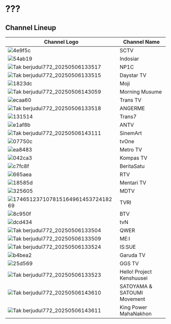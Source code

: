# ???
## Channel Lineup
Channel Logo | Channel Name
-- | --
![4e9f5c](https://github.com/user-attachments/assets/160b7760-bb1f-4bc2-b700-8d99acbc2740) | SCTV
![54ab19](https://github.com/user-attachments/assets/95f84922-474d-4631-85e5-aee2f5074485) | Indosiar
![Tak berjudul772_20250506133517](https://github.com/user-attachments/assets/9a566078-1ba6-4e8b-8475-0714a7dce64b) | NP1C
![Tak berjudul772_20250506133515](https://github.com/user-attachments/assets/8652c824-882d-4989-8d75-452c1a3002cc) | Daystar TV
![1823dc](https://github.com/user-attachments/assets/455326fe-d4b9-4748-8824-327714011391) | Moji
![Tak berjudul772_20250506143059](https://github.com/user-attachments/assets/70874aad-8830-4431-add4-7958f6acc58d) | Morning Musume
![ecaa60](https://github.com/user-attachments/assets/e961c19a-0edc-4c71-9e3c-ebd9c7b48626) | Trans TV
![Tak berjudul772_20250506133518](https://github.com/user-attachments/assets/ff0a05c0-bd74-43d2-b0b8-26d797ae5f3f) | ANGERME
![131514](https://github.com/user-attachments/assets/4359dd66-a37f-496f-9b3a-f474f74f79de) | Trans7
![e1af8b](https://github.com/user-attachments/assets/dfe4eb45-4cd5-4e00-a3bd-989f7142bf16) | ANTV
![Tak berjudul772_20250506143111](https://github.com/user-attachments/assets/4831bcb6-f48e-40b3-b3da-9db9a8cf2563) | SinemArt
![07750c](https://github.com/user-attachments/assets/a80a1c97-925c-4e68-a707-f2cbd3919c47) | tvOne
![ea8483](https://github.com/user-attachments/assets/b7a74199-e6d3-4164-8c35-25234ce699e4) | Metro TV
![042ca3](https://github.com/user-attachments/assets/cec7b169-d287-4c3b-a30c-3337a3e87bdf) | Kompas TV
![c7fc8f](https://github.com/user-attachments/assets/f666f6ea-ec53-43f1-93f8-95b98ec4932f) | BeritaSatu
![665aea](https://github.com/user-attachments/assets/61e8191d-7f14-4eb3-9c5b-3142040f8382) | RTV
![18585d](https://github.com/user-attachments/assets/5d8a2913-76b0-4dd3-ae25-987b30078caf) | Mentari TV
![325605](https://github.com/user-attachments/assets/c1c52f3c-dd06-400b-85d4-f78c81935a10) | MDTV
![17465123710781516496145372418269](https://thumbor.prod.vidiocdn.com/F6W__Y0wn_7mFW0cOuz7mi7qjWU=/230x230/filters:quality(70)/vidio-web-prod-livestreaming/uploads/livestreaming/square_image/6441/528cc9.png) | TVRI
![8c950f](https://github.com/user-attachments/assets/f0b39e3c-a63c-438f-bf2b-94967e8ff1e7) | BTV
![dcd434](https://github.com/user-attachments/assets/52e52eb7-6560-4a7d-8a37-d2fd4b798dfc) | tvN
![Tak berjudul772_20250506133504](https://github.com/user-attachments/assets/1eb6ca6d-537b-42d9-b581-617c566bbbcb) | QWER
![Tak berjudul772_20250506133509](https://github.com/user-attachments/assets/f6ff07ee-82b9-4cf3-8bb6-53d17d30ad4c) | ME\:I
![Tak berjudul772_20250506133524](https://github.com/user-attachments/assets/ed59e12b-054c-4eed-bb3c-083277097833) | IS\:SUE
![b4bea2](https://github.com/user-attachments/assets/109b5a3d-0525-461e-86f9-1000f8780f4b) | Garuda TV
![25d569](https://github.com/user-attachments/assets/2a06dd17-d906-4287-aac6-24b2aa11d54e) | GGS TV
![Tak berjudul772_20250506133523](https://github.com/user-attachments/assets/c59c20f7-c32f-4571-a528-4d29fa939d8f) | Hello! Project Kenshuusei
![Tak berjudul772_20250506143610](https://github.com/user-attachments/assets/9256b0d6-48cc-4392-99cd-8f538565e5d2) | SATOYAMA \& SATOUMI Movement
![Tak berjudul772_20250506143611](https://github.com/user-attachments/assets/06a2ca7b-286f-429d-bbed-258bfca0e8bf) | King Power MahaNakhon
